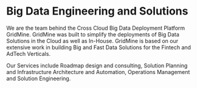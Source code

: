 # Big Data Engineering and Solutions

We are the team behind the Cross Cloud Big Data Deployment Platform GridMine. GridMine was built to simplify the deployments of Big Data Solutions in the Cloud as well as In-House. GridMine is based on our extensive work in building Big and Fast Data Solutions for the Fintech and AdTech Verticals.



Our Services include Roadmap design and consulting, Solution Planning and Infrastructure Architecture and Automation, Operations Management and Solution Engineering.



